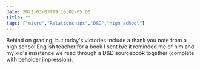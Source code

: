 ```yaml
---
date: 2022-03-03T19:16:02-05:00
title: ""
tags: ["micro","Relationships","D&D","high school"]
---
```

Behind on grading, but today's victories include a thank you note from a high school English teacher for a book I sent b/c it reminded me of him and my kid's insistence we read through a D&D sourcebook together (complete with beholder impression).
